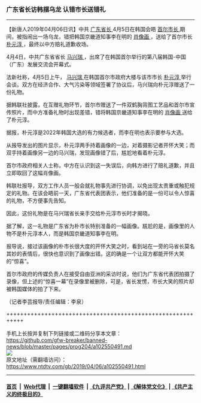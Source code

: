 ### 广东省长访韩摆乌龙 认错市长送错礼
------------------------

<div class="post_content" itemprop="articleBody">
 <p>
  【新唐人2019年04月06日讯】中共
  <a href="https://www.ntdtv.com/gb/广东省长.htm">
   广东省长
  </a>
  4月5日在韩国会晤
  <a href="https://www.ntdtv.com/gb/首尔市长.htm">
   首尔市长
  </a>
  期间，被指闹出一场乌龙，错把韩国京畿道知事李在明的
  <a href="https://www.ntdtv.com/gb/肖像画.htm">
   肖像画
  </a>
  ，送给了首尔市长
  <a href="https://www.ntdtv.com/gb/朴元淳.htm">
   朴元淳
  </a>
  ，最终以中方赔礼道歉收场。
 </p>
 <p>
  4月4日，中共广东省省长
  <a href="https://www.ntdtv.com/gb/马兴瑞.htm">
   马兴瑞
  </a>
  ，出席了在韩国首尔举行的第八届韩国-中国（广东）发展交流会开幕式。
 </p>
 <p>
  法新社称，4月5日上午，
  <a href="https://www.ntdtv.com/gb/马兴瑞.htm">
   马兴瑞
  </a>
  在韩国首尔市政府大楼与该市市长
  <a href="https://www.ntdtv.com/gb/朴元淳.htm">
   朴元淳
  </a>
  举行会谈。双方在经济合作、大气污染等领域签署了协议后，马兴瑞向朴元淳赠送了一份礼物。
 </p>
 <p>
  据韩联社披露，在互赠礼物环节，首尔市赠送了一件双鹤胸背图工艺品和首尔市宣传照片，而中方准备礼物时出现差错，错将韩国京畿道知事李在明的
  <a href="https://www.ntdtv.com/gb/肖像画.htm">
   肖像画
  </a>
  送给了朴元淳。
 </p>
 <p>
  据报，朴元淳是2022年韩国大选的有力候选者，而李在明也表示要参与大选。
 </p>
 <p>
  从报导发出的图片显示，朴元淳两手持着画像的一边，对着摄影记者开怀大笑；而双手持着画像另一边的马兴瑞，发现画像错了后，尴尬地看着朴元淳。
 </p>
 <p>
  首尔市政府相关人士称，中方在认识到这一失误后，向韩方进行了赔礼道歉，并且立即取回了这幅肖像画。
 </p>
 <p>
  韩联社报导，双方工作人员一般会就礼物事先进行协调，以免出现太贵重或触犯规定的礼物。在该会晤前一天，广东省代表团表示，他们准备的是一份可以令人惊喜的礼物，不方便事先告知。
 </p>
 <p>
  因此，这份礼物是在马兴瑞省长亲手交给朴元淳市长时才揭晓。
 </p>
 <p>
  据了解，这一礼物是广东省为朴市长特别准备的一幅画像。尴尬的是，画像里的人物不是朴元淳本人，而是韩国京畿道知事李在明。
 </p>
 <p>
  报导说，接过该画像的朴市长很大度的开怀大笑之时，看到站在一旁的马省长莫名其妙的表情后，很快也意识到了画像出错。这的确是一个让双方都能开怀大笑的“惊喜”。
 </p>
 <p>
  首尔市政府的传媒负责人在接受自由亚洲的采访时说，他们为广东省代表团拍摄了录像，但上述的“惊喜一幕”在录像里被删除，可是，省长发愣，市长大笑的照片却被韩国媒体的拍了下来。
 </p>
 <p>
  （记者李芸报导/责任编辑：李泉）
 </p>
 <div class="single_ad">
 </div>
</div>

+++++++++++++++++++++++++++++++++++++++++++++++++++++++++++<br/><br/>
手机上长按并复制下列链接或二维码分享本文章：<br/>
https://github.com/gfw-breaker/banned-news/blob/master/pages/prog204/a102550491.md <br/>
<a href='https://github.com/gfw-breaker/banned-news/blob/master/pages/prog204/a102550491.md'><img src='https://github.com/gfw-breaker/banned-news/blob/master/pages/prog204/a102550491.md.png'/></a> <br/>
原文地址（需翻墙访问）：https://www.ntdtv.com/gb/2019/04/06/a102550491.html


------------------------
#### [首页](https://github.com/gfw-breaker/banned-news/blob/master/README.md) &nbsp;|&nbsp; [Web代理](https://github.com/labour-camp/helloworld) &nbsp;|&nbsp; [一键翻墙软件](https://github.com/gfw-breaker/nogfw/blob/master/README.md) &nbsp;| [《九评共产党》](https://github.com/gfw-breaker/9ping.md/blob/master/README.md#九评之一评共产党是什么) | [《解体党文化》](https://github.com/gfw-breaker/jtdwh.md/blob/master/README.md) | [《共产主义的终极目的》](https://github.com/gfw-breaker/gczydzjmd.md/blob/master/README.md)

